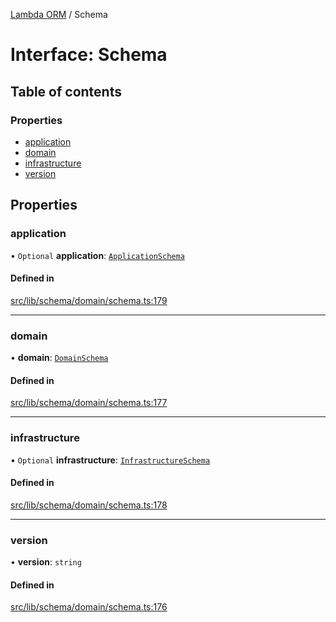 [Lambda ORM](../README.md) / Schema

# Interface: Schema

## Table of contents

### Properties

- [application](Schema.md#application)
- [domain](Schema.md#domain)
- [infrastructure](Schema.md#infrastructure)
- [version](Schema.md#version)

## Properties

### application

• `Optional` **application**: [`ApplicationSchema`](ApplicationSchema.md)

#### Defined in

[src/lib/schema/domain/schema.ts:179](https://github.com/lambda-orm/lambdaorm-base/blob/03bdf7d/src/lib/schema/domain/schema.ts#L179)

___

### domain

• **domain**: [`DomainSchema`](DomainSchema.md)

#### Defined in

[src/lib/schema/domain/schema.ts:177](https://github.com/lambda-orm/lambdaorm-base/blob/03bdf7d/src/lib/schema/domain/schema.ts#L177)

___

### infrastructure

• `Optional` **infrastructure**: [`InfrastructureSchema`](InfrastructureSchema.md)

#### Defined in

[src/lib/schema/domain/schema.ts:178](https://github.com/lambda-orm/lambdaorm-base/blob/03bdf7d/src/lib/schema/domain/schema.ts#L178)

___

### version

• **version**: `string`

#### Defined in

[src/lib/schema/domain/schema.ts:176](https://github.com/lambda-orm/lambdaorm-base/blob/03bdf7d/src/lib/schema/domain/schema.ts#L176)
